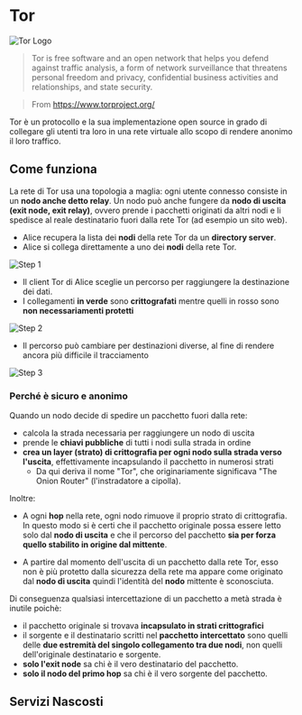 # Tor

![Tor Logo](http://upload.wikimedia.org/wikipedia/commons/0/09/Tor-logo-2011-shaded.svg)

> Tor is free software and an open network that helps you defend against traffic analysis, a form of network surveillance that threatens personal freedom and privacy, confidential business activities and relationships, and state security.

> From https://www.torproject.org/

Tor è un protocollo e la sua implementazione open source in grado di collegare gli utenti tra loro in una rete virtuale allo scopo di rendere anonimo il loro traffico.

## Come funziona

La rete di Tor usa una topologia a maglia: ogni utente connesso consiste in un __nodo anche detto relay__. Un nodo può anche fungere da __nodo di uscita (exit node, exit relay)__, ovvero prende i pacchetti originati da altri nodi e li spedisce al reale destinatario fuori dalla rete Tor (ad esempio un sito web).

- Alice recupera la lista dei __nodi__ della rete Tor da un __directory server__.
- Alice si collega direttamente a uno dei __nodi__ della rete Tor.

![Step 1](https://www.torproject.org/images/htw1.png)

- Il client Tor di Alice sceglie un percorso per raggiungere la destinazione dei dati.
- I collegamenti __in verde__ sono __crittografati__ mentre quelli in rosso sono __non necessariamenti protetti__

![Step 2](https://www.torproject.org/images/htw2.png)

- Il percorso può cambiare per destinazioni diverse, al fine di rendere ancora più difficile il tracciamento

![Step 3](https://www.torproject.org/images/htw3.png)

### Perché è sicuro e anonimo

Quando un nodo decide di spedire un pacchetto fuori dalla rete:
- calcola la strada necessaria per raggiungere un nodo di uscita
- prende le __chiavi pubbliche__ di tutti i nodi sulla strada in ordine
- __crea un layer (strato) di crittografia per ogni nodo sulla strada verso l'uscita__, effettivamente incapsulando il pacchetto in numerosi strati
  - Da qui deriva il nome "Tor", che originariamente significava "The Onion Router" (l'instradatore a cipolla).

Inoltre:

- A ogni __hop__ nella rete, ogni nodo rimuove il proprio strato di crittografia. In questo modo si è certi che il pacchetto originale possa essere letto solo dal __nodo di uscita__ e che il percorso del pacchetto __sia per forza quello stabilito in origine dal mittente__.

- A partire dal momento dell'uscita di un pacchetto dalla rete Tor, esso non è più protetto dalla sicurezza della rete ma appare come originato dal __nodo di uscita__ quindi l'identità del __nodo__ mittente è sconosciuta.

Di conseguenza qualsiasi intercettazione di un pacchetto a metà strada è inutile poichè:

- il pacchetto originale si trovava __incapsulato in strati crittografici__
- il sorgente e il destinatario scritti nel __pacchetto intercettato__ sono quelli delle __due estremità del singolo collegamento tra due nodi__, non quelli dell'originale destinatario e sorgente.
- __solo l'exit node__ sa chi è il vero destinatario del pacchetto.
- __solo il nodo del primo hop__ sa chi è il vero sorgente del pacchetto.

## Servizi Nascosti
